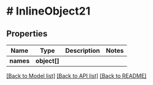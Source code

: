 # # InlineObject21

## Properties

Name | Type | Description | Notes
------------ | ------------- | ------------- | -------------
**names** | **object[]** |  | 

[[Back to Model list]](../../README.md#documentation-for-models) [[Back to API list]](../../README.md#documentation-for-api-endpoints) [[Back to README]](../../README.md)



